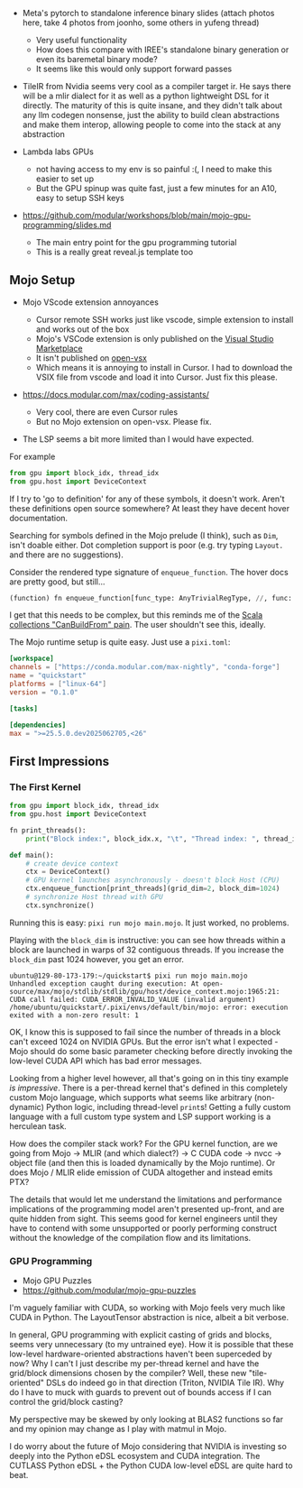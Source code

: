 - Meta's pytorch to standalone inference binary slides (attach photos here, take 4 photos from joonho, some others in yufeng thread)
  - Very useful functionality
  - How does this compare with IREE's standalone binary generation or even its baremetal binary mode?
  - It seems like this would only support forward passes

- TileIR from Nvidia seems very cool as a compiler target ir. He says there will be a mlir dialect for it as well as a python lightweight DSL for it directly. The maturity of this is quite insane, and they didn't talk about any llm codegen nonsense, just the ability to build clean abstractions and make them interop, allowing people to come into the stack at any abstraction

- Lambda labs GPUs
  - not having access to my env is so painful :(, I need to make this easier to set up
  - But the GPU spinup was quite fast, just a few minutes for an A10, easy to setup SSH keys

- https://github.com/modular/workshops/blob/main/mojo-gpu-programming/slides.md
  - The main entry point for the gpu programming tutorial
  - This is a really great reveal.js template too

## Mojo Setup

- Mojo VScode extension annoyances
  - Cursor remote SSH works just like vscode, simple extension to install and works out of the box
  - Mojo's VSCode extension is only published on the [Visual Studio Marketplace](https://marketplace.visualstudio.com/items?itemName=modular-mojotools.vscode-mojo)
  - It isn't published on [open-vsx](https://open-vsx.org/?search=mojo&sortBy=relevance&sortOrder=desc)
  - Which means it is annoying to install in Cursor. I had to download the VSIX file from vscode and load it into Cursor. Just fix this please.

- https://docs.modular.com/max/coding-assistants/
  - Very cool, there are even Cursor rules
  - But no Mojo extension on open-vsx. Please fix.

- The LSP seems a bit more limited than I would have expected.

For example

```python
from gpu import block_idx, thread_idx
from gpu.host import DeviceContext
```

If I try to 'go to definition' for any of these symbols, it doesn't work.
Aren't these definitions open source somewhere?
At least they have decent hover documentation.

Searching for symbols defined in the Mojo prelude (I think), such as `Dim`, isn't doable either.
Dot completion support is poor (e.g. try typing `Layout.` and there are no suggestions).

Consider the rendered type signature of `enqueue_function`.
The hover docs are pretty good, but still...

```python
(function) fn enqueue_function[func_type: AnyTrivialRegType, //, func: func_type, *Ts: AnyType, *, dump_asm: Variant[Bool, Path, StringSlice[StaticConstantOrigin], fn() capturing -> Path] = __init__[::Copyable & ::Movable](False), dump_llvm: Variant[Bool, Path, StringSlice[StaticConstantOrigin], fn() capturing -> Path] = __init__[::Copyable & ::Movable](False), _dump_sass: Variant[Bool, Path, StringSlice[StaticConstantOrigin], fn() capturing -> Path] = __init__[::Copyable & ::Movable](False), _ptxas_info_verbose: Bool = False](self, *args: *Ts, *, grid_dim: Dim, block_dim: Dim, cluster_dim: OptionalReg[Dim] = OptionalReg[Dim]({:i1 0, 1}), shared_mem_bytes: OptionalReg[Int] = OptionalReg[Int]({:i1 0, 1}), owned attributes: List[LaunchAttribute] = List(, Tuple()), owned constant_memory: List[ConstantMemoryMapping] = List(, Tuple()), func_attribute: OptionalReg[FuncAttribute] = OptionalReg[FuncAttribute]({:i1 0, 1})) raises
```

I get that this needs to be complex, but this reminds me of the [Scala collections "CanBuildFrom" pain](https://www.scala-lang.org/blog/2017/05/30/tribulations-canbuildfrom.html).
The user shouldn't see this, ideally.

The Mojo runtime setup is quite easy.
Just use a `pixi.toml`:

```toml
[workspace]
channels = ["https://conda.modular.com/max-nightly", "conda-forge"]
name = "quickstart"
platforms = ["linux-64"]
version = "0.1.0"

[tasks]

[dependencies]
max = ">=25.5.0.dev2025062705,<26"
```

## First Impressions

### The First Kernel

```python
from gpu import block_idx, thread_idx
from gpu.host import DeviceContext

fn print_threads():
    print("Block index:", block_idx.x, "\t", "Thread index: ", thread_idx.x)

def main():
    # create device context
    ctx = DeviceContext()
    # GPU kernel launches asynchronously - doesn't block Host (CPU)
    ctx.enqueue_function[print_threads](grid_dim=2, block_dim=1024)
    # synchronize Host thread with GPU
    ctx.synchronize()
```

Running this is easy: `pixi run mojo main.mojo`.
It just worked, no problems.

Playing with the `block_dim` is instructive: you can see how threads within a block are launched in warps of 32 contiguous threads.
If you increase the `block_dim` past 1024 however, you get an error.

```text
ubuntu@129-80-173-179:~/quickstart$ pixi run mojo main.mojo
Unhandled exception caught during execution: At open-source/max/mojo/stdlib/stdlib/gpu/host/device_context.mojo:1965:21: CUDA call failed: CUDA_ERROR_INVALID_VALUE (invalid argument)
/home/ubuntu/quickstart/.pixi/envs/default/bin/mojo: error: execution exited with a non-zero result: 1
```

OK, I know this is supposed to fail since the number of threads in a block can't exceed 1024 on NVIDIA GPUs.
But the error isn't what I expected - Mojo should do some basic parameter checking before directly invoking the low-level CUDA API which has bad error messages.

Looking from a higher level however, all that's going on in this tiny example _is impressive_.
There is a per-thread kernel that's defined in this completely custom Mojo language, which supports what seems like arbitrary (non-dynamic) Python logic, including thread-level `print`s!
Getting a fully custom language with a full custom type system and LSP support working is a herculean task.

How does the compiler stack work?
For the GPU kernel function, are we going from Mojo -> MLIR (and which dialect?) -> C CUDA code -> nvcc -> object file (and then this is loaded dynamically by the Mojo runtime).
Or does Mojo / MLIR elide emission of CUDA altogether and instead emits PTX?

The details that would let me understand the limitations and performance implications of the programming model aren't presented up-front, and are quite hidden from sight.
This seems good for kernel engineers until they have to contend with some unsupported or poorly performing construct without the knowledge of the compilation flow and its limitations.

### GPU Programming

- Mojo GPU Puzzles
- https://github.com/modular/mojo-gpu-puzzles

I'm vaguely familiar with CUDA, so working with Mojo feels very much like CUDA in Python.
The LayoutTensor abstraction is nice, albeit a bit verbose.

In general, GPU programming with explicit casting of grids and blocks, seems very unnecessary (to my untrained eye).
How it is possible that these low-level hardware-oriented abstractions haven't been superceded by now?
Why I can't I just describe my per-thread kernel and have the grid/block dimensions chosen by the compiler? Well, these new "tile-oriented" DSLs do indeed go in that direction (Triton, NVIDIA Tile IR).
Why do I have to muck with guards to prevent out of bounds access if I can control the grid/block casting?

My perspective may be skewed by only looking at BLAS2 functions so far and my opinion may change as I play with matmul in Mojo.

I do worry about the future of Mojo considering that NVIDIA is investing so deeply into the Python eDSL ecosystem and CUDA integration.
The CUTLASS Python eDSL + the Python CUDA low-level eDSL are quite hard to beat.
